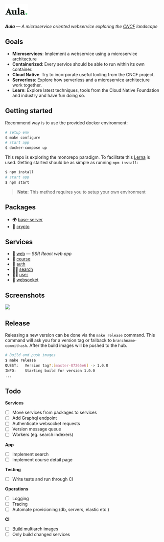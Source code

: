 <img src="services/web/static/images/logo.svg" width="75"/>

_**Aula** — A microservice oriented webservice exploring the [CNCF](https://www.cncf.io/) landscape_

## Goals

* **Microservices**: Implement a webservice using a microservice architecture
* **Containerized**: Every service should be able to run within its own container.
* **Cloud Native**: Try to incorporate useful tooling from the CNCF project.
* **Serverless**: Explore how serverless and a microservice architecture work together.
* **Learn**: Explore latest techniques, tools from the Cloud Native Foundation and industry and have fun doing so.

## Getting started
Recommend way is to use the provided docker environment:

```sh
# setup env
$ make configure
# start app
$ docker-compose up
```

This repo is exploring the monorepo paradigm. To facilitate this [Lerna](https://github.com/lerna/lerna) is used. Getting started should be as simple as running `npm install`:

```sh
$ npm install
# start app
$ npm start
```

> **Note:** This method requires you to setup your own environment

## Packages
* 🌍 [base-server](packages/base-server)
* 🔐 [crypto](packages/crypto)

## Services
* 🦄 [web](services/web) — *SSR React web app*
* 📓 [course](services/course)
* 🔑 [auth](services/auth)
* 🕵️‍♂️ [search](services/search)
* 👨‍🎨 [user](services/user)
* 🔮 [websocket](services/websocket)

## Screenshots
<img src="https://www.dropbox.com/s/plitnx02b7ek633/aula.png?raw=1">

## Release
Releasing a new version can be done via the `make release` command. This command will ask you for
a version tag or fallback to `branchname-commithash`. After the build images will be pushed to the
hub.

```sh
# Build and push images
$ make release
QUEST:   Version tag?:[master-87265e6] -> 1.0.0
INFO:    Starting build for version 1.0.0
...
```

## Todo
**Services**
- [ ] Move services from packages to services
- [ ] Add Graphql endpoint
- [ ] Authenticate websocket requests
- [ ] Version message queue
- [ ] Workers (eg. search indexers)

**App**
- [ ] Implement search
- [ ] Implement course detail page

**Testing**
- [ ] Write tests and run through CI

**Operations**
- [ ] Logging
- [ ] Tracing
- [ ] Automate provisioning (db, servers, elastic etc.)

**CI**
- [ ] [Build](https://engineering.docker.com/2019/04/multi-arch-images/) multiarch images
- [ ] Only build changed services
